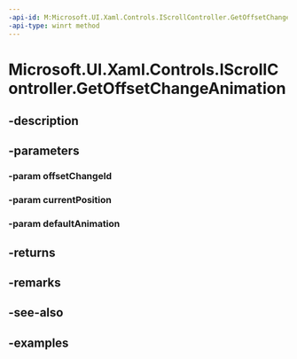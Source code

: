 ```yaml
---
-api-id: M:Microsoft.UI.Xaml.Controls.IScrollController.GetOffsetChangeAnimation(System.Int32,Windows.Foundation.Numerics.Vector2,Windows.UI.Composition.CompositionAnimation)
-api-type: winrt method
---
```


<!-- Method syntax.
public CompositionAnimation IScrollController.GetOffsetChangeAnimation(Int32 offsetChangeId, Vector2 currentPosition, CompositionAnimation defaultAnimation)
-->

# Microsoft.UI.Xaml.Controls.IScrollController.GetOffsetChangeAnimation

## -description

## -parameters
### -param offsetChangeId

### -param currentPosition

### -param defaultAnimation

## -returns

## -remarks

## -see-also

## -examples

